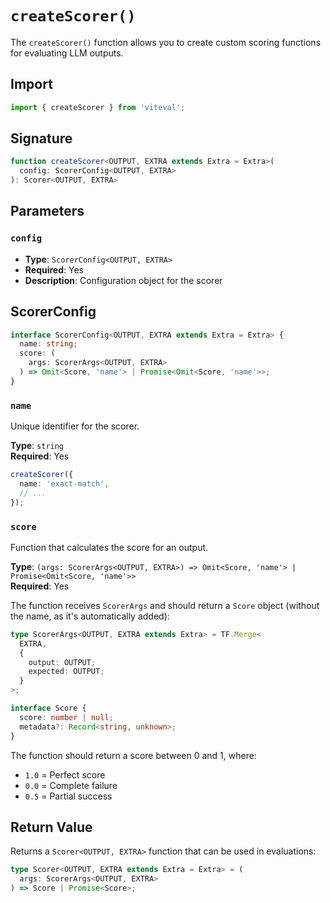 # `createScorer()`

The `createScorer()` function allows you to create custom scoring functions for evaluating LLM outputs.

## Import

```ts
import { createScorer } from 'viteval';
```

## Signature

```ts
function createScorer<OUTPUT, EXTRA extends Extra = Extra>(
  config: ScorerConfig<OUTPUT, EXTRA>
): Scorer<OUTPUT, EXTRA>
```

## Parameters

### `config`
- **Type**: `ScorerConfig<OUTPUT, EXTRA>`
- **Required**: Yes
- **Description**: Configuration object for the scorer

## ScorerConfig

```ts
interface ScorerConfig<OUTPUT, EXTRA extends Extra = Extra> {
  name: string;
  score: (
    args: ScorerArgs<OUTPUT, EXTRA>
  ) => Omit<Score, 'name'> | Promise<Omit<Score, 'name'>>;
}
```

### `name`

Unique identifier for the scorer.

**Type**: `string`  
**Required**: Yes

```ts
createScorer({
  name: 'exact-match',
  // ...
});
```

### `score`

Function that calculates the score for an output.

**Type**: `(args: ScorerArgs<OUTPUT, EXTRA>) => Omit<Score, 'name'> | Promise<Omit<Score, 'name'>>`  
**Required**: Yes

The function receives `ScorerArgs` and should return a `Score` object (without the name, as it's automatically added):

```ts
type ScorerArgs<OUTPUT, EXTRA extends Extra> = TF.Merge<
  EXTRA,
  {
    output: OUTPUT;
    expected: OUTPUT;
  }
>;

interface Score {
  score: number | null;
  metadata?: Record<string, unknown>;
}
```

The function should return a score between 0 and 1, where:
- `1.0` = Perfect score
- `0.0` = Complete failure
- `0.5` = Partial success

## Return Value

Returns a `Scorer<OUTPUT, EXTRA>` function that can be used in evaluations:

```ts
type Scorer<OUTPUT, EXTRA extends Extra = Extra> = (
  args: ScorerArgs<OUTPUT, EXTRA>
) => Score | Promise<Score>;
```
